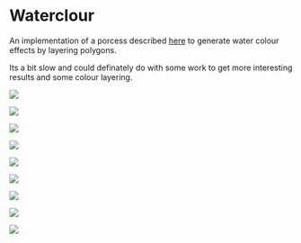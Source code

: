 # Waterclour

An implementation of a porcess described [here](http://www.tylerlhobbs.com/writings/watercolor) to generate water colour effects by layering polygons.

Its a bit slow and could definately do with some work to get more interesting results and some colour layering.

![](output/out_0003.png)

![](output/out_0012.png)

![](output/screen-0003.tif)

![](output/screen-0004.tif)

![](output/screen-0005.tif)

![](output/screen-0006.tif)

![](output/screen-0008.tif)

![](output/screen-0010.tif)

![](output/screen-0011.tif)
